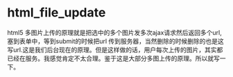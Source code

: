 # html_file_update
<p>html5 多图片上传的原理就是把选中的多个图片发多次ajax请求然后返回多个url,塞到表单中，等到submit的时候把url 传到服务器，当然删除的时候删除的也是这写url.这是我们后台现在的原理。但是这样做的话，用户每次上传的图片，其实都已经在服务。我感觉肯定不太合理。鉴于这是大部分多图上传的原理。所以就写一下。</p>

